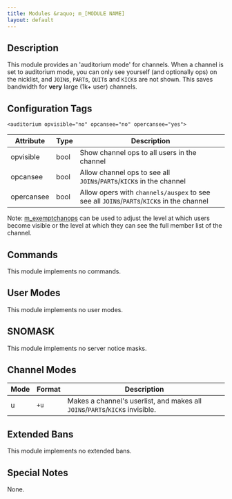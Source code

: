 ```yaml
---
title: Modules &raquo; m_[MODULE NAME]
layout: default
---
```


## Description

This module provides an 'auditorium mode' for channels. When a channel is set to auditorium mode, you can only see 
yourself (and optionally ops) on the nicklist, and `JOIN`s, `PART`s, `QUIT`s and `KICK`s are not shown. This saves 
bandwidth for **very** large (1k+ user) channels. 

## Configuration Tags

`<auditorium opvisible="no" opcansee="no" opercansee="yes">`

Attribute | Type | Description
--------- | ---- | -----------
opvisible | bool | Show channel ops to all users in the channel
opcansee | bool | Allow channel ops to see all `JOIN`s/`PART`s/`KICK`s in the channel
opercansee | bool | Allow opers with `channels/auspex` to see see all `JOIN`s/`PART`s/`KICK`s in the channel

Note: [m_exemptchanops](exemptchanops.md) can be used to adjust the level at which users become visible or
the level at which they can see the full member list of the channel.

## Commands

This module implements no commands.

## User Modes

This module implements no user modes.

## SNOMASK

This module implements no server notice masks.

## Channel Modes

Mode | Format | Description
---- | ------ | -----------
u | `+u` | Makes a channel's userlist, and makes all `JOIN`s/`PART`s/`KICK`s invisible.

## Extended Bans

This module implements no extended bans.

## Special Notes

None.
